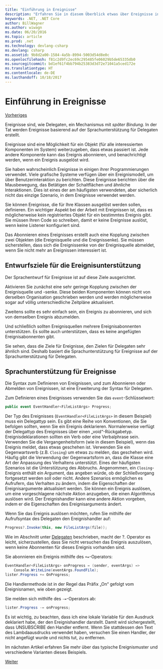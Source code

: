 ```yaml
---
title: "Einführung in Ereignisse"
description: "Erfahren Sie in diesem Überblick etwas über Ereignisse in .NET Core und über Ziele beim Sprachentwurf für Ereignisse."
keywords: .NET, .NET Core
author: BillWagner
ms.author: wiwagn
ms.date: 06/20/2016
ms.topic: article
ms.prod: .net
ms.technology: devlang-csharp
ms.devlang: csharp
ms.assetid: 9b8d2a00-1584-4a5b-8994-5003d54d8e0c
ms.openlocfilehash: f81c2d9fc2ec69c295485fe06029b5de65335db0
ms.sourcegitcommit: bd1ef61f4bb794b25383d3d72e71041a5ced172e
ms.translationtype: HT
ms.contentlocale: de-DE
ms.lasthandoff: 10/18/2017
---
```

# <a name="introduction-to-events"></a>Einführung in Ereignisse

[Vorheriges](delegates-patterns.md)

Ereignisse sind, wie Delegaten, ein Mechanismus mit *später Bindung*. In der Tat werden Ereignisse basierend auf der Sprachunterstützung für Delegaten erstellt.

Ereignisse sind eine Möglichkeit für ein Objekt (für alle interessierten Komponenten im System) weiterzugeben, dass etwas passiert ist. Jede andere Komponente kann das Ereignis abonnieren, und benachrichtigt werden, wenn ein Ereignis ausgelöst wird.

Sie haben wahrscheinlich Ereignisse in einigen ihrer Programmierungen verwendet. Viele grafische Systeme verfügen über ein Ereignismodell, um über Benutzerinteraktion zu berichten. Diese Ereignisse berichten über die Mausbewegung, das Betätigen der Schaltflächen und ähnliche Interaktionen. Dies ist eines der am häufigsten verwendeten, aber sicherlich nicht das einzige Szenario, in dem Ereignisse verwendet werden.

Sie können Ereignisse, die für Ihre Klassen ausgelöst werden sollen, definieren. Ein wichtiger Aspekt bei der Arbeit mit Ereignissen ist, dass es möglicherweise kein registriertes Objekt für ein bestimmtes Ereignis gibt. Sie müssen Ihren Code so schreiben, damit er keine Ereignisse auslöst, wenn keine Listener konfiguriert sind.

Das Abonnieren eines Ereignisses erstellt auch eine Kopplung zwischen zwei Objekten (die Ereignisquelle und die Ereignissenke). Sie müssen sicherstellen, dass sich die Ereignissenke von der Ereignisquelle abmeldet, wenn Sie nicht mehr an Ereignissen interessiert ist.

## <a name="design-goals-for-event-support"></a>Entwurfsziele für die Ereignisunterstützung

Der Sprachentwurf für Ereignisse ist auf diese Ziele ausgerichtet.

Aktivieren Sie zunächst eine sehr geringe Kopplung zwischen der Ereignisquelle und -senke. Diese beiden Komponenten können nicht von derselben Organisation geschrieben werden und werden möglicherweise sogar auf völlig unterschiedliche Zeitpläne aktualisiert.

Zweitens sollte es sehr einfach sein, ein Ereignis zu abonnieren, und sich von demselben Ereignis abzumelden.

Und schließlich sollten Ereignisquellen mehrere Ereignisabonnenten unterstützen. Es sollte auch unterstützen, dass es keine angefügten Ereignisabonnenten gibt.

Sie sehen, dass die Ziele für Ereignisse, den Zielen für Delegaten sehr ähnlich sind.
Deshalb basiert die Sprachunterstützung für Ereignisse auf der Sprachunterstützung für Delegaten.

## <a name="language-support-for-events"></a>Sprachunterstützung für Ereignisse

Die Syntax zum Definieren von Ereignissen, und zum Abonnieren oder Abmelden von Ereignissen, ist eine Erweiterung der Syntax für Delegaten.

Zum Definieren eines Ereignisses verwenden Sie das `event`-Schlüsselwort:

```csharp
public event EventHandler<FileListArgs> Progress;
```

Der Typ des Ereignisses (`EventHandler<FileListArgs>` in diesem Beispiel) muss ein Delegattyp sein. Es gibt eine Reihe von Konventionen, die Sie befolgen sollten, wenn Sie ein Ereignis deklarieren. Normalerweise verfügt der Delegattyp des Ereignisses über einen „void“-Rückgabetyp.
Ereignisdeklarationen sollten ein Verb oder eine Verbalphrase sein.
Verwenden Sie die Vergangenheitsform (wie in diesem Beispiel), wenn das Ereignis meldet, dass etwas geschehen ist. Verwenden Sie ein Gegenwartsverb (z.B. `Closing`) um etwas zu melden, das geschehen wird. Häufig gibt die Verwendung der Gegenwartsform an, dass die Klasse eine Art der Anpassung des Verhaltens unterstützt. Eines der häufigsten Szenarios ist die Unterstützung des Abbruchs. Angenommen, ein `Closing`-Ereignis enthält ein Argument, das angeben würde, ob der Schließvorgang fortgesetzt werden soll oder nicht.  Andere Szenarios ermöglichen es Aufrufern, das Verhalten zu ändern, indem die Eigenschaften der Ereignisargumente aktualisiert werden. Sie können ein Ereignis auslösen, um eine vorgeschlagene nächste Aktion anzugeben, die einen Algorithmus auslösen wird. Der Ereignishandler kann eine andere Aktion vorgeben, indem er die Eigenschaften des Ereignisarguments ändert.

Wenn Sie das Ereignis auslösen möchten, rufen Sie mithilfe der Aufrufsyntax des Delegaten den Ereignishandler auf:

```csharp
Progress?.Invoke(this, new FileListArgs(file));
```

Wie im Abschnitt unter [Delegaten](delegates-patterns.md) beschrieben, macht der ?.
Operator es leicht, sicherzustellen, dass Sie nicht versuchen das Ereignis auszulösen, wenn keine Abonnenten für dieses Ereignis vorhanden sind.
 
Sie abonnieren ein Ereignis mithilfe des `+=`-Operators:

```csharp
EventHandler<FileListArgs> onProgress = (sender, eventArgs) => 
    Console.WriteLine(eventArgs.FoundFile);
lister.Progress += OnProgress;
```

Die Handlermethode ist in der Regel das Präfix „On“ gefolgt vom Ereignisnamen, wie oben gezeigt.

Sie melden sich mithilfe des `-=`-Operators ab:

```csharp
lister.Progress -= onProgress;
```

Es ist wichtig, zu beachten, dass ich eine lokale Variable für den Ausdruck deklariert habe, der den Ereignishandler darstellt. Damit wird sichergestellt, dass UNSUBSCRIBE den Handler entfernt.
Wenn Sie stattdessen den Text des Lambdaausdrucks verwendet haben, versuchen Sie einen Handler, der nicht angefügt wurde und nichts tut, zu entfernen.

Im nächsten Artikel erfahren Sie mehr über das typische Ereignismuster und verschiedene Varianten dieses Beispiels.

[Weiter](event-pattern.md)
